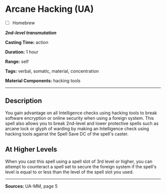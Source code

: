 # Arcane Hacking (UA)

- [ ] Homebrew

***2nd-level transmutation***

**Casting Time:** action

**Duration:** 1 hour

**Range:** self

**Tags:** verbal, somatic, material, concentration

**Material Components:** hacking tools

---

## Description
You gain advantage on all Intelligence checks using hacking tools to break software encryption or online security when using a foreign system.
This spell also allows you to break 2nd-level and lower protective spells such as arcane lock or glyph of warding by making an Intelligence check using hacking tools against the Spell Save DC of the spell's caster.

## At Higher Levels
When you cast this spell using a spell slot of 3rd level or higher, you can attempt to counteract a spell set to secure the foreign system if the spell's level is equal to or less than the level of the spell slot you used.

---

**Sources:** UA-MM, page 5
